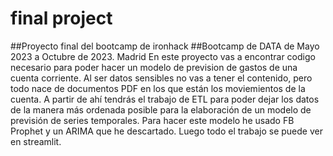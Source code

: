 # final project
##Proyecto final del bootcamp de ironhack
##Bootcamp de DATA de Mayo 2023 a Octubre de 2023. Madrid 
En este proyecto vas a encontrar codigo necesario para poder hacer un modelo de prevision de gastos de una cuenta corriente.
Al ser datos sensibles no vas a tener el contenido, pero todo nace de documentos PDF en los que están los moviemientos de la cuenta. 
A partir de ahí tendrás el trabajo de ETL para poder dejar los datos de la manera más ordenada posible para la elaboración de un modelo de previsión de series temporales.
Para hacer este modelo he usado FB Prophet y un ARIMA que he descartado. 
Luego todo el trabajo se puede ver en streamlit. 
